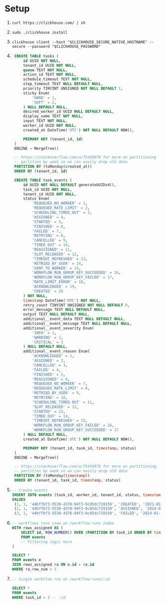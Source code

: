 # Setup

1. `curl https://clickhouse.com/ | sh`
2. `sudo ./clickhouse install`
3. `clickhouse client --host "$CLICKHOUSE_SECURE_NATIVE_HOSTNAME" --secure --password "$CLICKHOUSE_PASSWORD"`

4. ```sql
    CREATE TABLE tasks (
        id UUID NOT NULL,
        tenant_id UUID NOT NULL,
        queue TEXT NOT NULL,
        action_id TEXT NOT NULL,
        schedule_timeout TEXT NOT NULL,
        step_timeout TEXT NULL DEFAULT NULL,
        priority TINYINT UNSIGNED NOT NULL DEFAULT 1,
        sticky Enum(
            'HARD' = 1,
            'SOFT' = 2,
        ) NULL DEFAULT NULL,
        desired_worker_id UUID NULL DEFAULT NULL,
        display_name TEXT NOT NULL,
        input TEXT NOT NULL,
        worker_id UUID NOT NULL,
        created_at DateTime('UTC') NOT NULL DEFAULT NOW(),

        PRIMARY KEY (tenant_id, id)
    )
    ENGINE = MergeTree()

    -- https://stackoverflow.com/a/75439879 for more on partitioning
    -- partition by week so we can easily drop old data
    PARTITION BY (toMonday(created_at))
    ORDER BY (tenant_id, id)

    CREATE TABLE task_events (
        id UUID NOT NULL DEFAULT generateUUIDv4(),
        task_id UUID NOT NULL,
        tenant_id UUID NOT NULL,
        status Enum(
            'REQUEUED_NO_WORKER' = 1,
            'REQUEUED_RATE_LIMIT' = 2,
            'SCHEDULING_TIMED_OUT' = 3,
            'ASSIGNED' = 4,
            'STARTED' = 5,
            'FINISHED' = 6,
            'FAILED' = 7,
            'RETRYING' = 8,
            'CANCELLED' = 9,
            'TIMED_OUT' = 10,
            'REASSIGNED' = 11,
            'SLOT_RELEASED' = 12,
            'TIMEOUT_REFRESHED' = 13,
            'RETRIED_BY_USER' = 14,
            'SENT_TO_WORKER' = 15,
            'WORKFLOW_RUN_GROUP_KEY_SUCCEEDED' = 16,
            'WORKFLOW_RUN_GROUP_KEY_FAILED' = 17,
            'RATE_LIMIT_ERROR' = 18,
            'ACKNOWLEDGED' = 19,
            'CREATED' = 20
        ) NOT NULL,
        timestamp DateTime('UTC') NOT NULL,
        retry_count TINYINT UNSIGNED NOT NULL DEFAULT 0,
        error_message TEXT NULL DEFAULT NULL,
        output TEXT NULL DEFAULT NULL,
        additional__event_data TEXT NULL DEFAULT NULL,
        additional__event_message TEXT NULL DEFAULT NULL,
        additional__event_severity Enum(
            'INFO' = 1,
            'WARNING' = 2,
            'CRITICAL' = 3
        ) NULL DEFAULT NULL,
        additional__event_reason Enum(
            'ACKNOWLEDGED' = 1,
            'ASSIGNED' = 2,
            'CANCELLED' = 3,
            'FAILED' = 4,
            'FINISHED' = 5,
            'REASSIGNED' = 6,
            'REQUEUED_NO_WORKER' = 7,
            'REQUEUED_RATE_LIMIT' = 8,
            'RETRIED_BY_USER' = 9,
            'RETRYING' = 10,
            'SCHEDULING_TIMED_OUT' = 11,
            'SLOT_RELEASED' = 12,
            'STARTED' = 13,
            'TIMED_OUT' = 14,
            'TIMEOUT_REFRESHED' = 15,
            'WORKFLOW_RUN_GROUP_KEY_FAILED' = 16,
            'WORKFLOW_RUN_GROUP_KEY_SUCCEEDED' = 17
        ) NULL DEFAULT NULL,
        created_at DateTime('UTC') NOT NULL DEFAULT NOW(),

        PRIMARY KEY (tenant_id, task_id, timestamp, status)
    )
    ENGINE = MergeTree()

    -- https://stackoverflow.com/a/75439879 for more on partitioning
    -- partition by week so we can easily drop old data
    PARTITION BY (toMonday(timestamp))
    ORDER BY (tenant_id, task_id, timestamp, status)
   ```

5. ```sql
   -- Create events
   INSERT INTO events (task_id, worker_id, tenant_id, status, timestamp, retry_count, error_message)
   VALUES
    (1, 1, '44bffbf3-5530-4378-94f3-0c85dc719159', 'CREATED', '2021-01-01 00:00:00', 0, NULL),
    (2, 1, '44bffbf3-5530-4378-94f3-0c85dc719159', 'ASSIGNED', '2024-01-01 12:34:56', 1, NULL),
    (2, 1, '44bffbf3-5530-4378-94f3-0c85dc719159', 'FAILED', '2024-01-01 12:34:58', 1, 'A foobar went wrong')
   ```

6. ```sql
   -- workflows runs view on /workflow-runs index
   WITH rows_assigned AS (
       SELECT id, ROW_NUMBER() OVER (PARTITION BY task_id ORDER BY timestamp DESC) AS row_num
       FROM events
       -- Filtering logic here
   )

   SELECT *
   FROM events e
   JOIN rows_assigned ra ON e.id = ra.id
   WHERE ra.row_num = 1
   ```

7. ```sql
   -- Single workflow run on /workflow-runs/:id

   SELECT *
   FROM events
   WHERE task_id = 2 -- :id
   ```
